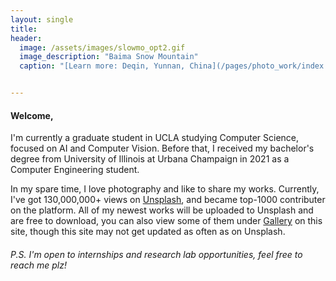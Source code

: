 ```yaml
---
layout: single
title: 
header:
  image: /assets/images/slowmo_opt2.gif
  image_description: "Baima Snow Mountain"
  caption: "[Learn more: Deqin, Yunnan, China](/pages/photo_work/index.html)"


---
```



#### Welcome, 
I'm currently a graduate student in UCLA studying Computer Science, focused on AI and Computer Vision. Before that, I received my bachelor's degree from University of Illinois at Urbana Champaign in 2021 as a Computer Engineering student.
<!-- ###### I'm currently a senior studying Computer Engineering at [UIUC](https://ece.illinois.edu/), my interests are Autonomous Vehicles, Computer Vision and AI&ML techniques used on Image Processing. I was advised by a really nice Professor [Sayan Mitra](https://mitras.ece.illinois.edu/) and his group during 2020 Summer, researched on reachability analysis of hybrid system, especially on the software tool [C2E2](http://publish.illinois.edu/c2e2-tool/). -->

In my spare time, I love photography and like to share my works. Currently, I've got 130,000,000+ views on [Unsplash](https://unsplash.com/@nick19981122), and became top-1000 contributer on the platform. All of my newest works will be uploaded to Unsplash and are free to download, you can also view some of them under [Gallery](../pages/photo_work/index.html) on this site, though this site may not get updated as often as on Unsplash.

###### P.S. I'm open to internships and research lab opportunities, feel free to reach me plz!           

<!-- <h1>
<p align="center"> Thanks for stopping by! <br /> Check out <a href="pages/resume/index.html">About</a>
 for more information. </p>
</h1> -->

<link rel="shortcut icon" type="image/png" href="favicon.png"> 

<script type="text/javascript" src="//rf.revolvermaps.com/0/0/8.js?i=5vjix09k2my&amp;m=0&amp;c=ff0000&amp;cr1=ffffff&amp;f=lucida_sans_unicode&amp;l=49&amp;hi=50" async="async"></script>

